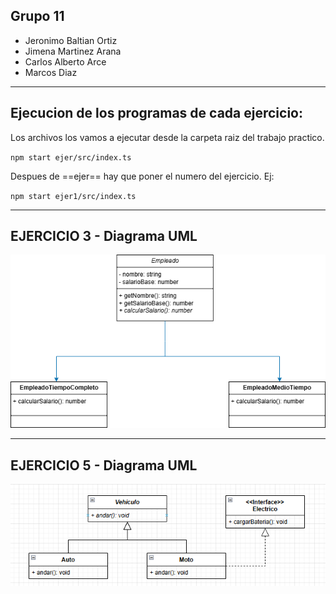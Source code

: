 ## Grupo 11
- Jeronimo Baltian Ortiz 
- Jimena Martinez Arana 
- Carlos Alberto Arce 
- Marcos Diaz
---
## Ejecucion de los programas de cada ejercicio:

Los archivos los vamos a ejecutar desde la carpeta raiz del trabajo practico.

` npm start ejer/src/index.ts `

Despues de ==ejer== hay que poner el numero del ejercicio.
Ej:

` npm start ejer1/src/index.ts `


---

## EJERCICIO 3 - Diagrama UML
![Diagrama UML](./ejer3/imgs/ejer3_diagramaUML.png)

---

## EJERCICIO 5 - Diagrama UML
![Diagrama UML](./ejer5/imgs/ejer5_diagramaUML.png)
